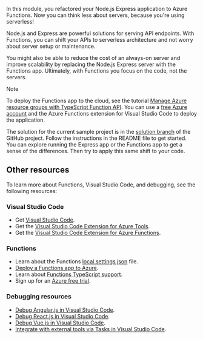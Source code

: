 In this module, you refactored your Node.js Express application to Azure Functions. Now you can think less about servers, because you're using serverless!

Node.js and Express are powerful solutions for serving API endpoints. With Functions, you can shift your APIs to serverless architecture and not worry about server setup or maintenance.

You might also be able to reduce the cost of an always-on server and improve scalability by replacing the Node.js Express server with the Functions app. Ultimately, with Functions you focus on the code, not the servers.

> [!NOTE]
> To deploy the Functions app to the cloud, see the tutorial [Manage Azure resource groups with TypeScript Function API](/azure/developer/javascript/how-to/with-web-app/azure-function-resource-group-management/deploy-azure-function-with-visual-studio-code). You can use a [free Azure account](https://azure.microsoft.com/free/) and the Azure Functions extension for Visual Studio Code to deploy the application.

The solution for the current sample project is in the [solution branch](https://github.com/MicrosoftDocs/mslearn-module-shifting-nodejs-express-apis-to-serverless/tree/solution) of the GitHub project. Follow the instructions in the README file to get started. You can explore running the Express app or the Functions app to get a sense of the differences. Then try to apply this same shift to your code.

## Other resources

To learn more about Functions, Visual Studio Code, and debugging, see the following resources:

### Visual Studio Code

- Get [Visual Studio Code](https://code.visualstudio.com).
- Get the [Visual Studio Code Extension for Azure Tools](https://marketplace.visualstudio.com/items?itemName=ms-vscode.vscode-node-azure-pack).
- Get the [Visual Studio Code Extension for Azure Functions](https://marketplace.visualstudio.com/items?itemName=ms-azuretools.vscode-azurefunctions).

### Functions

- Learn about the Functions [local.settings.json](/azure/azure-functions/functions-run-local#local-settings-file) file.
- [Deploy a Functions app to Azure](/azure/developer/javascript/how-to/with-web-app/azure-function-resource-group-management?branch=main#5-deploy-resource-manager-function-app).
- Learn about [Functions TypeScript support](https://azure.microsoft.com/blog/improving-the-typescript-support-in-azure-functions/).
- Sign up for an [Azure free trial](https://azure.microsoft.com/free/).

### Debugging resources

- [Debug Angular.js in Visual Studio Code](https://code.visualstudio.com/docs/nodejs/angular-tutorial).
- [Debug React.js in Visual Studio Code](https://code.visualstudio.com/docs/nodejs/reactjs-tutorial).
- [Debug Vue.js in Visual Studio Code](https://code.visualstudio.com/docs/nodejs/vuejs-tutorial).
- [Integrate with external tools via Tasks in Visual Studio Code](https://code.visualstudio.com/Docs/editor/tasks).
